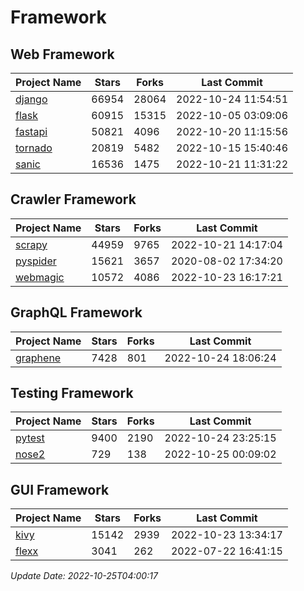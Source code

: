 # Framework

## Web Framework
| Project Name | Stars | Forks | Last Commit |
| ------------ | ----- | ----- | ----------- |
| [django](https://github.com/django/django) | 66954 | 28064 | 2022-10-24 11:54:51 |
| [flask](https://github.com/pallets/flask) | 60915 | 15315 | 2022-10-05 03:09:06 |
| [fastapi](https://github.com/tiangolo/fastapi) | 50821 | 4096 | 2022-10-20 11:15:56 |
| [tornado](https://github.com/tornadoweb/tornado) | 20819 | 5482 | 2022-10-15 15:40:46 |
| [sanic](https://github.com/sanic-org/sanic) | 16536 | 1475 | 2022-10-21 11:31:22 |

## Crawler Framework
| Project Name | Stars | Forks | Last Commit |
| ------------ | ----- | ----- | ----------- |
| [scrapy](https://github.com/scrapy/scrapy) | 44959 | 9765 | 2022-10-21 14:17:04 |
| [pyspider](https://github.com/binux/pyspider) | 15621 | 3657 | 2020-08-02 17:34:20 |
| [webmagic](https://github.com/code4craft/webmagic) | 10572 | 4086 | 2022-10-23 16:17:21 |

## GraphQL Framework
| Project Name | Stars | Forks | Last Commit |
| ------------ | ----- | ----- | ----------- |
| [graphene](https://github.com/graphql-python/graphene) | 7428 | 801 | 2022-10-24 18:06:24 |

## Testing Framework
| Project Name | Stars | Forks | Last Commit |
| ------------ | ----- | ----- | ----------- |
| [pytest](https://github.com/pytest-dev/pytest) | 9400 | 2190 | 2022-10-24 23:25:15 |
| [nose2](https://github.com/nose-devs/nose2) | 729 | 138 | 2022-10-25 00:09:02 |

## GUI Framework
| Project Name | Stars | Forks | Last Commit |
| ------------ | ----- | ----- | ----------- |
| [kivy](https://github.com/kivy/kivy) | 15142 | 2939 | 2022-10-23 13:34:17 |
| [flexx](https://github.com/flexxui/flexx) | 3041 | 262 | 2022-07-22 16:41:15 |

*Update Date: 2022-10-25T04:00:17*